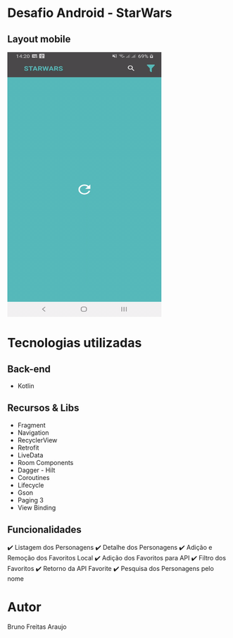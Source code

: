 # Desafio Android - StarWars

## Layout mobile
<img src="https://github.com/Brunoandroid/Imagens/blob/main/starwarspop.gif" width="350" height="600"/>

# Tecnologias utilizadas

## Back-end
- Kotlin

## Recursos & Libs
- Fragment
- Navigation
- RecyclerView
- Retrofit
- LiveData
- Room Components
- Dagger - Hilt
- Coroutines
- Lifecycle
- Gson
- Paging 3
- View Binding

## Funcionalidades
✔️ Listagem dos Personagens
✔️ Detalhe dos Personagens
✔️ Adição e Remoção dos Favoritos Local
✔️ Adição dos Favoritos para API
✔️ Filtro dos Favoritos
✔️ Retorno da API Favorite
✔️ Pesquisa dos Personagens pelo nome

# Autor

Bruno Freitas Araujo

